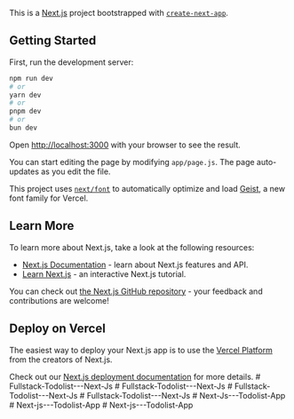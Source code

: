 This is a [Next.js](https://nextjs.org) project bootstrapped with [`create-next-app`](https://github.com/vercel/next.js/tree/canary/packages/create-next-app).

## Getting Started

First, run the development server:

```bash
npm run dev
# or
yarn dev
# or
pnpm dev
# or
bun dev
```

Open [http://localhost:3000](http://localhost:3000) with your browser to see the result.

You can start editing the page by modifying `app/page.js`. The page auto-updates as you edit the file.

This project uses [`next/font`](https://nextjs.org/docs/app/building-your-application/optimizing/fonts) to automatically optimize and load [Geist](https://vercel.com/font), a new font family for Vercel.

## Learn More

To learn more about Next.js, take a look at the following resources:

- [Next.js Documentation](https://nextjs.org/docs) - learn about Next.js features and API.
- [Learn Next.js](https://nextjs.org/learn) - an interactive Next.js tutorial.

You can check out [the Next.js GitHub repository](https://github.com/vercel/next.js) - your feedback and contributions are welcome!

## Deploy on Vercel

The easiest way to deploy your Next.js app is to use the [Vercel Platform](https://vercel.com/new?utm_medium=default-template&filter=next.js&utm_source=create-next-app&utm_campaign=create-next-app-readme) from the creators of Next.js.

Check out our [Next.js deployment documentation](https://nextjs.org/docs/app/building-your-application/deploying) for more details.
#   F u l l s t a c k - T o d o l i s t - - - N e x t - J s  
 #   F u l l s t a c k - T o d o l i s t - - - N e x t - J s  
 #   F u l l s t a c k - T o d o l i s t - - - N e x t - J s  
 #   F u l l s t a c k - T o d o l i s t - - - N e x t - J s  
 #   N e x t - J s - - - T o d o l i s t - A p p  
 #   N e x t - j s - - - T o d o l i s t - A p p  
 #   N e x t - j s - - - T o d o l i s t - A p p  
 